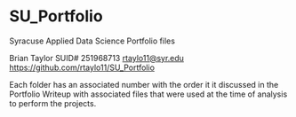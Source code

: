 # SU_Portfolio
Syracuse Applied Data Science Portfolio files

Brian Taylor
SUID# 251968713
rtaylo11@syr.edu
https://github.com/rtaylo11/SU_Portfolio



Each folder has an associated number with the order it it discussed in the Portfolio Writeup with associated files that were used at the time of analysis to perform the projects.
